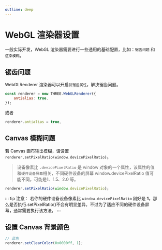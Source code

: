 ```yaml
---
outline: deep
---
```


# WebGL 渲染器设置

一般实际开发，WebGL 渲染器需要进行一些通用的基础配置，比如：`锯齿问题` 和 `渲染模糊`。

## 锯齿问题

WebGLRenderer 渲染器可以开启`抗锯齿属性`，解决锯齿问题。

```js
const renderer = new THREE.WebGLRenderer({
    antialias: true, 
});
```
或者

```js
renderer.antialias = true,
```

## Canvas 模糊问题

若 Canvas 画布输出模糊，请设置 `renderer.setPixelRatio(window.devicePixelRatio)`。

>设备像素比 `.devicePixelRatio` 是 window 对象的一个属性，该属性的值和`硬件设备屏幕`相关，不同硬件设备的屏幕 window.devicePixelRatio 值可能不同，可能是1、1.5、2.0 等。

```js
renderer.setPixelRatio(window.devicePixelRatio);
```
::: tip 注意：
若你的硬件设备设备像素比 `window.devicePixelRatio` 刚好是 **1**，那么是否执行.setPixelRatio()不会有明显差异，不过为了适应不同的硬件设备屏幕，通常需要执行该方法。
:::

## 设置 Canvas 背景颜色

```js
// 蓝色
renderer.setClearColor(0x0000ff, 1); 
```

